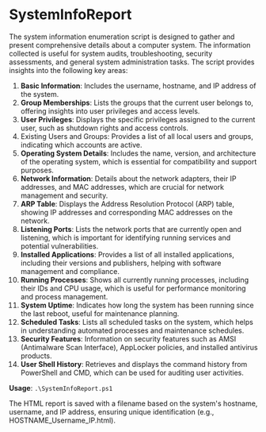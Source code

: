 # SystemInfoReport
The system information enumeration script is designed to gather and present comprehensive details about a computer system. The information collected is useful for system audits, troubleshooting, security assessments, and general system administration tasks. The script provides insights into the following key areas:

1. **Basic Information**: Includes the username, hostname, and IP address of the system.
2. **Group Memberships**: Lists the groups that the current user belongs to, offering insights into user privileges and access levels.
3. **User Privileges**: Displays the specific privileges assigned to the current user, such as shutdown rights and access controls.
4. Existing Users and Groups: Provides a list of all local users and groups, indicating which accounts are active.
5. **Operating System Details**: Includes the name, version, and architecture of the operating system, which is essential for compatibility and support purposes.
6. **Network Information**: Details about the network adapters, their IP addresses, and MAC addresses, which are crucial for network management and security.
7. **ARP Table**: Displays the Address Resolution Protocol (ARP) table, showing IP addresses and corresponding MAC addresses on the network.
8. **Listening Ports**: Lists the network ports that are currently open and listening, which is important for identifying running services and potential vulnerabilities.
9. **Installed Applications**: Provides a list of all installed applications, including their versions and publishers, helping with software management and compliance.
10. **Running Processes**: Shows all currently running processes, including their IDs and CPU usage, which is useful for performance monitoring and process management.
11. **System Uptime**: Indicates how long the system has been running since the last reboot, useful for maintenance planning.
12. **Scheduled Tasks**: Lists all scheduled tasks on the system, which helps in understanding automated processes and maintenance schedules.
13. **Security Features**: Information on security features such as AMSI (Antimalware Scan Interface), AppLocker policies, and installed antivirus products.
14. **User Shell History**: Retrieves and displays the command history from PowerShell and CMD, which can be used for auditing user activities.

**Usage**:
`.\SystemInfoReport.ps1`

The HTML report is saved with a filename based on the system's hostname, username, and IP address, ensuring unique identification (e.g., HOSTNAME_Username_IP.html).
